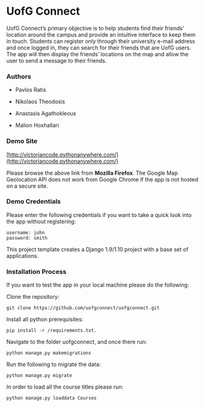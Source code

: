 # UofG Connect


UofG Connect’s primary objective is to help students find their friends’ location
  around the campus and provide an intuitive interface to keep them in touch.
  Students can register only through their university e-mail address and once logged in,
  they can search for their friends that are UofG users.
  The app will then display the friends’ locations on the map
  and allow the user to send a message to their friends.

### Authors

* Pavlos Ratis

* Nikolaos Theodosis

* Anastasis Agathokleous

* Malion Hoxhallari

### Demo Site
[http://victoriancode.pythonanywhere.com/](http://victoriancode.pythonanywhere.com/)

Please browse the above link from **Mozilla Firefox**. The Google Map Geolocation API does not work from Google Chrome if the app is not hosted on a secure site.

### Demo Credentials

Please enter the following credentials if you want to take a quick look into the app without registering:

    username: john
    password: smith

This project template creates a Django 1.9/1.10 project with a base set of applications.


### Installation Process

If you want to test the app in your local machine please do the following:

Clone the repository:

    git clone https://github.com/uofgconnect/uofgconnect.git

Install all python prerequisites:

    pip install -r /requirements.txt.


Navigate to the folder uofgconnect, and once there run:

    python manage.py makemigrations

Run the following to migrate the data:

    python manage.py migrate

In order to load all the course titles please run:

    python manage.py loaddata Courses
